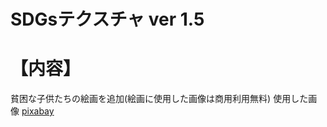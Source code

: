 # SDGsテクスチャ ver 1.5
# 【内容】
貧困な子供たちの絵画を追加(絵画に使用した画像は商用利用無料)
使用した画像 [pixabay](https://pixabay.com/ja/photos/%e5%a5%b3%e3%81%ae%e5%ad%90-%e7%94%b7%e3%81%ae%e5%ad%90-%e5%85%84%e5%bc%9f-%e8%b2%a7%e3%81%97%e3%81%84-2754233/)